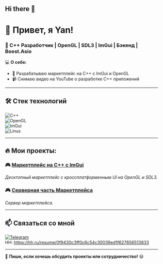 ## Hi there 👋

# 👋 Привет, я Yan!
### 🚀 C++ Разработчик | OpenGL | SDL3 | ImGui | Бэкенд | Boost.Asio

💻 **О себе:**  
- 🎯 Разрабатываю маркетплейс на C++ с ImGui и OpenGL  
- 📹 Снимаю видео на YouTube о разработке C++ приложений  
  

---

## 🛠 Стек технологий  
![C++](https://img.shields.io/badge/-C++-00599C?style=flat-square&logo=c%2B%2B&logoColor=white)  
![OpenGL](https://img.shields.io/badge/-OpenGL-5586A4?style=flat-square&logo=opengl)   
![ImGui](https://img.shields.io/badge/-ImGui-9C27B0?style=flat-square&logo=imgui&logoColor=white)  
![Linux](https://img.shields.io/badge/-Linux-FCC624?style=flat-square&logo=linux&logoColor=black)  

---

## 🔥 Мои проекты:
### 🎮 [Маркетплейс на C++ с ImGui](https://github.com/grechaffff/BeHappy3.0)  
*Десктопный маркетплейс с кроссплатформенным UI на OpenGL и SDL3.*  

### 🎮 [Серверная часть Маркетплейса](https://github.com/grechaffff/ServerBeHappy)  
*Сервер маркетплейса.*  


---

## 📫 Связаться со мной  
[![Telegram](https://img.shields.io/badge/-Telegram-26A5E4?style=flat-square&logo=telegram&logoColor=white)](https://t.me/KRN_3000)  
HH: https://hh.ru/resume/0f9430c3ff0c6c54c30039ed1f627656513833

---

🚀 **Пиши, если хочешь обсудить проекты или сотрудничество!** 😃

<!--
**grechaffff/grechaffff** is a ✨ _special_ ✨ repository because its `README.md` (this file) appears on your GitHub profile.

Here are some ideas to get you started:

- 🔭 I’m currently working on ...
- 🌱 I’m currently learning ...
- 👯 I’m looking to collaborate on ...
- 🤔 I’m looking for help with ...
- 💬 Ask me about ...
- 📫 How to reach me: ...
- 😄 Pronouns: ...
- ⚡ Fun fact: ...
-->
